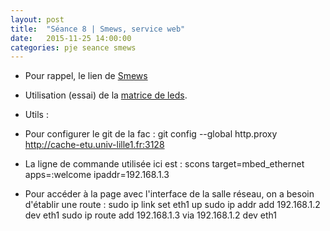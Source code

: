 ```yaml
---
layout: post
title:  "Séance 8 | Smews, service web"
date:   2015-11-25 14:00:00
categories: pje seance smews 
---
```

* Pour rappel, le lien de [Smews][smews-gh]
* Utilisation (essai) de la [matrice de leds][led_matrix].

* Utils :
* Pour configurer le git de la fac : git config --global http.proxy http://cache-etu.univ-lille1.fr:3128
* La ligne de commande utilisée ici est : scons target=mbed_ethernet apps=:welcome ipaddr=192.168.1.3
* Pour accéder à la page avec l'interface de la salle réseau, on a besoin d'établir une route :
	sudo ip link set eth1 up
	sudo ip addr add 192.168.1.2 dev eth1
	sudo ip route add 192.168.1.3 via 192.168.1.2 dev eth1

[led_matrix]: 	https://github.com/sparkfun/LED_Matrix_Serial_Interface_RGB
[smews-gh]: 	https://github.com/2xs/smews
